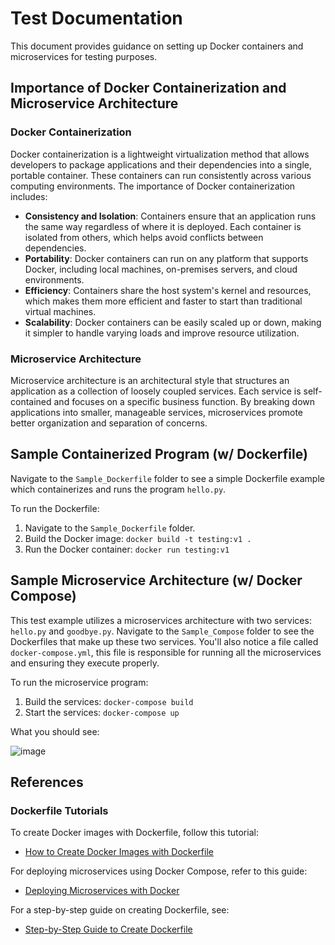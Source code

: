 # Test Documentation

This document provides guidance on setting up Docker containers and microservices for testing purposes.

## Importance of Docker Containerization and Microservice Architecture

### Docker Containerization

Docker containerization is a lightweight virtualization method that allows developers to package applications and their dependencies into a single, portable container. These containers can run consistently across various computing environments. The importance of Docker containerization includes:

- **Consistency and Isolation**: Containers ensure that an application runs the same way regardless of where it is deployed. Each container is isolated from others, which helps avoid conflicts between dependencies.
- **Portability**: Docker containers can run on any platform that supports Docker, including local machines, on-premises servers, and cloud environments.
- **Efficiency**: Containers share the host system's kernel and resources, which makes them more efficient and faster to start than traditional virtual machines.
- **Scalability**: Docker containers can be easily scaled up or down, making it simpler to handle varying loads and improve resource utilization.

### Microservice Architecture
Microservice architecture is an architectural style that structures an application as a collection of loosely coupled services. Each service is self-contained and focuses on a specific business function. By breaking down applications into smaller, manageable services, microservices promote better organization and separation of concerns.

## Sample Containerized Program (w/ Dockerfile)

Navigate to the `Sample_Dockerfile` folder to see a simple Dockerfile example which containerizes and runs the program `hello.py`.

To run the Dockerfile:

1. Navigate to the `Sample_Dockerfile` folder.
2. Build the Docker image:
```docker build -t testing:v1 .```
3. Run the Docker container:
```docker run testing:v1```

## Sample Microservice Architecture (w/ Docker Compose)
This test example utilizes a microservices architecture with two services: `hello.py` and `goodbye.py`.
Navigate to the `Sample_Compose` folder to see the Dockerfiles that make up these two services. You'll also notice a file called `docker-compose.yml`, this file is responsible for running all the microservices and ensuring they execute properly.

To run the microservice program:
1. Build the services: `docker-compose build`
2. Start the services: `docker-compose up`

What you should see:

![image](https://github.com/rfeinberg3/ebay_Auto_Seller/assets/95943957/3b738fe0-4cb5-42f3-9bd3-cb191850d56f)


## References

### Dockerfile Tutorials

To create Docker images with Dockerfile, follow this tutorial:
- [How to Create Docker Images with Dockerfile](https://www.howtoforge.com/tutorial/how-to-create-docker-images-with-dockerfile/)

For deploying microservices using Docker Compose, refer to this guide:
- [Deploying Microservices with Docker](https://www.linode.com/docs/guides/deploying-microservices-with-docker/)

For a step-by-step guide on creating Dockerfile, see:
- [Step-by-Step Guide to Create Dockerfile](https://medium.com/@anshita.bhasin/a-step-by-step-guide-to-create-dockerfile-9e3744d38d11)
